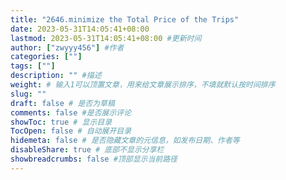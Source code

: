 ```yaml
---
title: "2646.minimize the Total Price of the Trips"
date: 2023-05-31T14:05:41+08:00
lastmod: 2023-05-31T14:05:41+08:00 #更新时间
author: ["zwyyy456"] #作者
categories: [""]
tags: [""]
description: "" #描述
weight: # 输入1可以顶置文章，用来给文章展示排序，不填就默认按时间排序
slug: ""
draft: false # 是否为草稿
comments: false #是否展示评论
showToc: true # 显示目录
TocOpen: false # 自动展开目录
hidemeta: false # 是否隐藏文章的元信息，如发布日期、作者等
disableShare: true # 底部不显示分享栏
showbreadcrumbs: false #顶部显示当前路径
---
```



